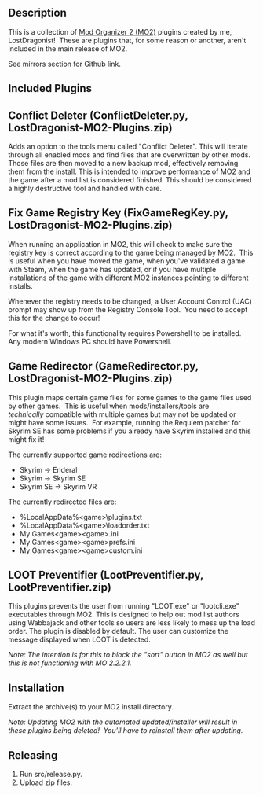 ## **Description**

This is a collection of [Mod Organizer 2 (MO2)](https://www.nexusmods.com/skyrimspecialedition/mods/6194)﻿ plugins created by me, LostDragonist!  These are plugins that, for some reason or another, aren't included in the main release of MO2.  

See mirrors section for Github link.

## **Included Plugins**

## **Conflict Deleter** (ConflictDeleter.py, LostDragonist-MO2-Plugins.zip)

Adds an option to the tools menu called "Conflict Deleter".  This will iterate through all enabled mods and find files that are overwritten by other mods.  Those files are then moved to a new backup mod, effectively removing them from the install.  This is intended to improve performance of MO2 and the game after a mod list is considered finished.  This should be considered a highly destructive tool and handled with care.

## **Fix Game Registry Key** (FixGameRegKey.py, LostDragonist-MO2-Plugins.zip)

When running an application in MO2, this will check to make sure the registry key is correct according to the game being managed by MO2.  This is useful when you have moved the game, when you've validated a game with Steam, when the game has updated, or if you have multiple installations of the game with different MO2 instances pointing to different installs.

Whenever the registry needs to be changed, a User Account Control (UAC) prompt may show up from the Registry Console Tool.  You need to accept this for the change to occur!

For what it's worth, this functionality requires Powershell to be installed.  Any modern Windows PC should have Powershell.

## **Game Redirector** (GameRedirector.py, LostDragonist-MO2-Plugins.zip)

This plugin maps certain game files for some games to the game files used by other games.  This is useful when mods/installers/tools are *technically* compatible with multiple games but may not be updated or might have some issues.  For example, running the Requiem patcher for Skyrim SE has some problems if you already have Skyrim installed and this might fix it!

The currently supported game redirections are:

* Skyrim -> Enderal
* Skyrim -> Skyrim SE
* Skyrim SE -> Skyrim VR

The currently redirected files are:

* %LocalAppData%\<game>\plugins.txt
* %LocalAppData%\<game>\loadorder.txt
* My Games\<game>\<game>.ini
* My Games\<game>\<game>prefs.ini
* My Games\<game>\<game>custom.ini

## **LOOT Preventifier** (LootPreventifier.py, LootPreventifier.zip)

This plugins prevents the user from running "LOOT.exe" or "lootcli.exe" executables through MO2.  This is designed to help out mod list authors using Wabbajack and other tools so users are less likely to mess up the load order.  The plugin is disabled by default.  The user can customize the message displayed when LOOT is detected.

*Note: The intention is for this to block the "sort" button in MO2 as well but this is not functioning with MO 2.2.2.1.*

## **Installation**
Extract the archive(s) to your MO2 install directory.

*Note: Updating MO2 with the automated updated/installer will result in these plugins being deleted!  You'll have to reinstall them after updating.*

## Releasing

1. Run src/release.py.  
2. Upload zip files.

